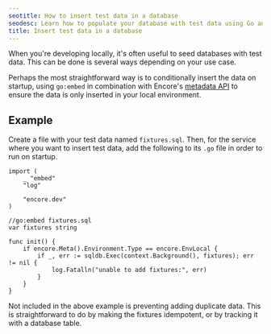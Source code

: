 ```yaml
---
seotitle: How to insert test data in a database
seodesc: Learn how to populate your database with test data using Go and Encore, making testing your backend application much simpler.
title: Insert test data in a database
---
```


When you're developing locally, it's often useful to seed databases with test data.
This can be done is several ways depending on your use case.

Perhaps the most straightforward way is to conditionally insert the data on startup, using `go:embed` in combination with Encore's [metadata API](/docs/develop/metadata) to ensure the data is only inserted in your local environment.

## Example

Create a file with your test data named `fixtures.sql`.
Then, for the service where you want to insert test data, add the following to its `.go` file in order to run on startup.

```
import (
    _ "embed"
    "log"

    "encore.dev"
)

//go:embed fixtures.sql
var fixtures string

func init() {
    if encore.Meta().Environment.Type == encore.EnvLocal {
        if _, err := sqldb.Exec(context.Background(), fixtures); err != nil {
            log.Fatalln("unable to add fixtures:", err)
        }
    }
}
```

Not included in the above example is preventing adding duplicate data. This is straightforward to do by making the fixtures idempotent, or by tracking it with a database table.
